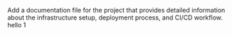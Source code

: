 Add a documentation file for the project that provides detailed information about the infrastructure setup, deployment process, and CI/CD workflow.
hello
1